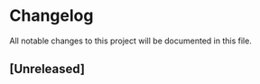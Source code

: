 <!-- / © Copyright YYYY NAME <CONTACT> -->
# Changelog

All notable changes to this project will be documented in this file.

## [Unreleased]

<!-- ### Added -->
<!-- ### Changed -->
<!-- ### Deprecated -->
<!-- ### Fixed -->
<!-- ### Removed -->
<!-- ### Security Changes -->